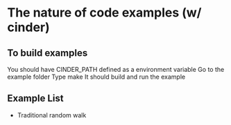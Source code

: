 The nature of code examples (w/ cinder)
=======================================

To build examples
-----------------
You should have CINDER_PATH defined as a environment variable
Go to the example folder
Type make
It should build and run the example

Example List
------------
- Traditional random walk
